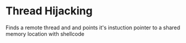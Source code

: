 # Thread Hijacking 

Finds a remote thread and and points it's instuction pointer to a shared memory location with shellcode 
